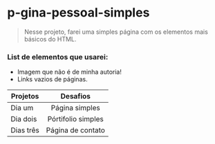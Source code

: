 # p-gina-pessoal-simples
> Nesse projeto, farei uma simples página com os elementos mais básicos do HTML.
### List de elementos que usarei:
* Imagem que não é de minha autoria!
* Links vazios de páginas.

| Projetos  | Desafios |
| ------------- |:-------------:|
| Dia um        | Página simples|
| Dia dois      | Pórtifolio simples |
| Dias três     | Página de contato  |
